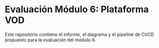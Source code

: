 # Evaluación Módulo 6: Plataforma VOD

Este repositorio contiene el informe, el diagrama y el pipeline de CI/CD propuesto para la evaluación del módulo 6.